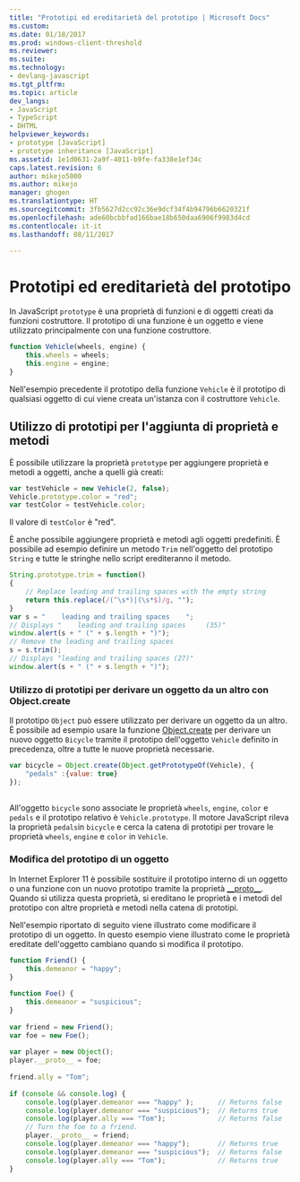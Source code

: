 ```yaml
---
title: "Prototipi ed ereditarietà del prototipo | Microsoft Docs"
ms.custom: 
ms.date: 01/18/2017
ms.prod: windows-client-threshold
ms.reviewer: 
ms.suite: 
ms.technology:
- devlang-javascript
ms.tgt_pltfrm: 
ms.topic: article
dev_langs:
- JavaScript
- TypeScript
- DHTML
helpviewer_keywords:
- prototype [JavaScript]
- prototype inheritance [JavaScript]
ms.assetid: 1e1d0631-2a9f-4011-b9fe-fa338e1ef34c
caps.latest.revision: 6
author: mikejo5000
ms.author: mikejo
manager: ghogen
ms.translationtype: HT
ms.sourcegitcommit: 3fb5627d2cc92c36e9dcf34f4b94796b6620321f
ms.openlocfilehash: ade60bcbbfad166bae18b650daa6906f9983d4cd
ms.contentlocale: it-it
ms.lasthandoff: 08/11/2017

---
```

# <a name="prototypes-and-prototype-inheritance"></a>Prototipi ed ereditarietà del prototipo
In JavaScript `prototype` è una proprietà di funzioni e di oggetti creati da funzioni costruttore. Il prototipo di una funzione è un oggetto e viene utilizzato principalmente con una funzione costruttore.  
  
```JavaScript  
function Vehicle(wheels, engine) {  
    this.wheels = wheels;  
    this.engine = engine;  
}  
```  
  
 Nell'esempio precedente il prototipo della funzione `Vehicle` è il prototipo di qualsiasi oggetto di cui viene creata un'istanza con il costruttore `Vehicle`.  
  
## <a name="using-prototypes-to-add-properties-and-methods"></a>Utilizzo di prototipi per l'aggiunta di proprietà e metodi  
 È possibile utilizzare la proprietà `prototype` per aggiungere proprietà e metodi a oggetti, anche a quelli già creati:  
  
```JavaScript  
var testVehicle = new Vehicle(2, false);  
Vehicle.prototype.color = "red";  
var testColor = testVehicle.color;  
```  
  
 Il valore di `testColor` è "red".  
  
 È anche possibile aggiungere proprietà e metodi agli oggetti predefiniti. È possibile ad esempio definire un metodo `Trim` nell'oggetto del prototipo `String` e tutte le stringhe nello script erediteranno il metodo.  
  
```JavaScript  
String.prototype.trim = function()  
{  
    // Replace leading and trailing spaces with the empty string  
    return this.replace(/(^\s*)|(\s*$)/g, "");  
}  
var s = "    leading and trailing spaces    ";  
// Displays "    leading and trailing spaces     (35)"  
window.alert(s + " (" + s.length + ")");  
// Remove the leading and trailing spaces  
s = s.trim();  
// Displays "leading and trailing spaces (27)"  
window.alert(s + " (" + s.length + ")");  
```  
  
### <a name="using-prototypes-to-derive-one-object-from-another-with-objectcreate"></a>Utilizzo di prototipi per derivare un oggetto da un altro con Object.create  

Il prototipo `Object` può essere utilizzato per derivare un oggetto da un altro. È possibile ad esempio usare la funzione [Object.create](../../javascript/reference/object-create-function-javascript.md) per derivare un nuovo oggetto `Bicycle` tramite il prototipo dell'oggetto `Vehicle` definito in precedenza, oltre a tutte le nuove proprietà necessarie.  
  
```JavaScript  
var bicycle = Object.create(Object.getPrototypeOf(Vehicle), {  
    "pedals" :{value: true}  
});  
  
```  
  
 All'oggetto `bicycle` sono associate le proprietà `wheels`, `engine`, `color` e `pedals` e il prototipo relativo è `Vehicle.prototype`. Il motore JavaScript rileva la proprietà `pedals`in `bicycle` e cerca la catena di prototipi per trovare le proprietà `wheels`, `engine` e `color` in `Vehicle`.  
  
### <a name="changing-an-objects-prototype"></a>Modifica del prototipo di un oggetto  
 In Internet Explorer 11 è possibile sostituire il prototipo interno di un oggetto o una funzione con un nuovo prototipo tramite la proprietà [__proto\_\_](../../javascript/reference/proto-property-object-javascript.md). Quando si utilizza questa proprietà, si ereditano le proprietà e i metodi del prototipo con altre proprietà e metodi nella catena di prototipi.  
  
 Nell'esempio riportato di seguito viene illustrato come modificare il prototipo di un oggetto. In questo esempio viene illustrato come le proprietà ereditate dell'oggetto cambiano quando si modifica il prototipo.  
  
```JavaScript  
function Friend() {  
    this.demeanor = "happy";  
}  
  
function Foe() {  
    this.demeanor = "suspicious";  
}  
  
var friend = new Friend();  
var foe = new Foe();  
  
var player = new Object();  
player.__proto__ = foe;  
  
friend.ally = "Tom";  
  
if (console && console.log) {  
    console.log(player.demeanor === "happy" );      // Returns false  
    console.log(player.demeanor === "suspicious");  // Returns true  
    console.log(player.ally === "Tom");             // Returns false  
    // Turn the foe to a friend.  
    player.__proto__ = friend;  
    console.log(player.demeanor === "happy");       // Returns true  
    console.log(player.demeanor === "suspicious");  // Returns false  
    console.log(player.ally === "Tom");             // Returns true  
}  
```

